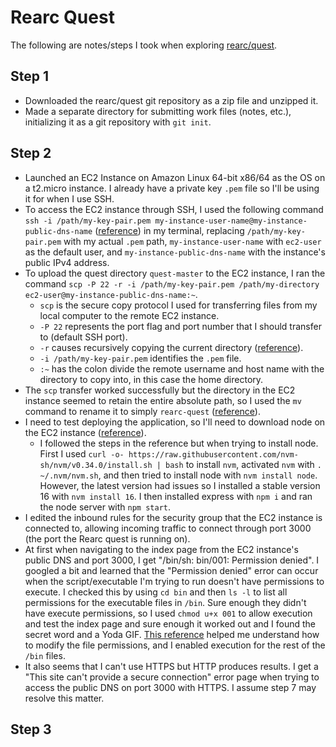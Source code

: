 # Rearc Quest

The following are notes/steps I took when exploring [rearc/quest](https://github.com/rearc/quest).

## Step 1

- Downloaded the rearc/quest git repository as a zip file and unzipped it.
- Made a separate directory for submitting work files (notes, etc.), initializing it as a git repository with `git init`.

## Step 2

- Launched an EC2 Instance on Amazon Linux 64-bit x86/64 as the OS on a t2.micro instance. I already have a private key `.pem` file so I'll be using it for when I use SSH.
- To access the EC2 instance through SSH, I used the following command `ssh -i /path/my-key-pair.pem my-instance-user-name@my-instance-public-dns-name` ([reference](https://docs.aws.amazon.com/AWSEC2/latest/UserGuide/AccessingInstancesLinux.html)) in my terminal, replacing `/path/my-key-pair.pem` with my actual `.pem` path, `my-instance-user-name` with `ec2-user` as the default user, and `my-instance-public-dns-name` with the instance's public IPv4 address.
- To upload the quest directory `quest-master` to the EC2 instance, I ran the command `scp -P 22 -r -i /path/my-key-pair.pem /path/my-directory ec2-user@my-instance-public-dns-name:~`.
  - `scp` is the secure copy protocol I used for transferring files from my local computer to the remote EC2 instance.
  - `-P 22` represents the port flag and port number that I should transfer to (default SSH port).
  - `-r` causes recursively copying the current directory ([reference](https://linux.die.net/man/1/scp)).
  - `-i /path/my-key-pair.pem` identifies the `.pem` file.
  - `:~` has the colon divide the remote username and host name with the directory to copy into, in this case the home directory.
- The `scp` transfer worked successfully but the directory in the EC2 instance seemed to retain the entire absolute path, so I used the `mv` command to rename it to simply `rearc-quest` ([reference](https://devconnected.com/how-to-rename-a-directory-on-linux/)).
- I need to test deploying the application, so I'll need to download node on the EC2 instance ([reference](https://docs.aws.amazon.com/sdk-for-javascript/v2/developer-guide/setting-up-node-on-ec2-instance.html)).
  - I followed the steps in the reference but when trying to install node. First I used `curl -o- https://raw.githubusercontent.com/nvm-sh/nvm/v0.34.0/install.sh | bash` to install `nvm`, activated `nvm` with `. ~/.nvm/nvm.sh`, and then tried to install node with `nvm install node`. However, the latest version had issues so I installed a stable version 16 with `nvm install 16`. I then installed express with `npm i` and ran the node server with `npm start`.
- I edited the inbound rules for the security group that the EC2 instance is connected to, allowing incoming traffic to connect through port 3000 (the port the Rearc quest is running on).
- At first when navigating to the index page from the EC2 instance's public DNS and port 3000, I get "/bin/sh: bin/001: Permission denied". I googled a bit and learned that the "Permission denied" error can occur when the script/executable I'm trying to run doesn't have permissions to execute. I checked this by using `cd bin` and then `ls -l` to list all permissions for the executable files in `/bin`. Sure enough they didn't have execute permissions, so I used `chmod u+x 001` to allow execution and test the index page and sure enough it worked out and I found the secret word and a Yoda GIF. [This reference](https://www.shells.com/l/en-US/tutorial/How-to-Fix-Shell-Script-Permission-Denied-Error-in-Linux) helped me understand how to modify the file permissions, and I enabled execution for the rest of the `/bin` files.
- It also seems that I can't use HTTPS but HTTP produces results. I get a "This site can't provide a secure connection" error page when trying to access the public DNS on port 3000 with HTTPS. I assume step 7 may resolve this matter.

## Step 3

